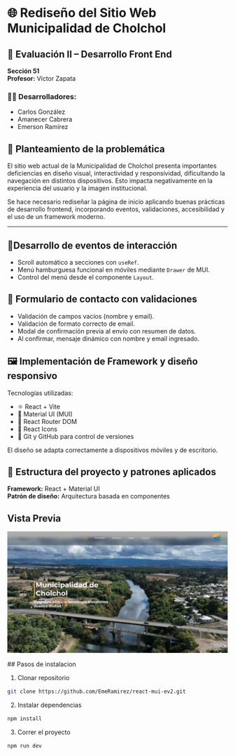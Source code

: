 # 🌐 Rediseño del Sitio Web Municipalidad de Cholchol

## 🧪 Evaluación II – Desarrollo Front End  
**Sección 51**  
**Profesor:** Víctor Zapata  

### 👨‍💻 Desarrolladores:
- Carlos González  
- Amanecer Cabrera  
- Emerson Ramírez  


## 🧠 Planteamiento de la problemática

El sitio web actual de la Municipalidad de Cholchol presenta importantes deficiencias en diseño visual, interactividad y responsividad, dificultando la navegación en distintos dispositivos. Esto impacta negativamente en la experiencia del usuario y la imagen institucional.

Se hace necesario rediseñar la página de inicio aplicando buenas prácticas de desarrollo frontend, incorporando eventos, validaciones, accesibilidad y el uso de un framework moderno.

---

## 🧩Desarrollo de eventos de interacción

- Scroll automático a secciones con `useRef`.
- Menú hamburguesa funcional en móviles mediante `Drawer` de MUI.
- Control del menú desde el componente `Layout`.


## 📝  Formulario de contacto con validaciones  

- Validación de campos vacíos (nombre y email).
- Validación de formato correcto de email.
- Modal de confirmación previa al envío con resumen de datos.
- Al confirmar, mensaje dinámico con nombre y email ingresado.


## 🖼️  Implementación de Framework y diseño responsivo

Tecnologías utilizadas:
- ⚛️ React + Vite
- 💄 Material UI (MUI)
- 🧭 React Router DOM
- 🎨 React Icons
- 🧪 Git y GitHub para control de versiones

El diseño se adapta correctamente a dispositivos móviles y de escritorio.


## 🧱 Estructura del proyecto y patrones aplicados

**Framework:** React + Material UI  
**Patrón de diseño:** Arquitectura basada en componentes  

<!-- ![formulario](./assets/images/formContact.png) -->


## Vista Previa

<p align="center">
  <img src="src/assets/images/giff-to-video.gif" alt="Vista previa del rediseño" width="700">
</p>
## Pasos de instalacion

1. Clonar repositorio
```bash
git clone https://github.com/EmeRamirez/react-mui-ev2.git
```

2. Instalar dependencias
```bash
npm install
```

3. Correr el proyecto
```bash
npm run dev
```
